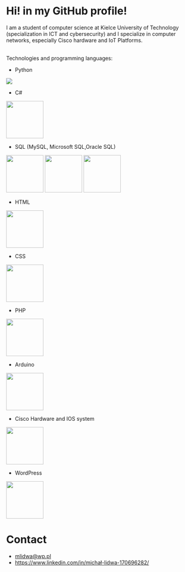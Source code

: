 # Hi! in my GitHub profile! 
I am a student of computer science at Kielce University of Technology (specialization in ICT and cybersecurity) and I specialize in computer networks, especially Cisco hardware and IoT Platforms.

</br>Technologies and programming languages:</br>
- Python

 <img src="https://www.python.org/static/img/python-logo.png">

- C#

 <img src="https://upload.wikimedia.org/wikipedia/commons/4/4f/Csharp_Logo.png" height=100px>

- SQL (MySQL, Microsoft SQL,Oracle SQL)

 <img src="https://logos-world.net/wp-content/uploads/2020/09/Oracle-Logo.png" height=100px >

 <img src="https://www.freepnglogos.com/uploads/logo-mysql-png/logo-mysql-mysql-logo-png-transparent-svg-vector-bie-supply-2.png" height=100px >

  <img src="https://upload.wikimedia.org/wikipedia/de/thumb/8/8c/Microsoft_SQL_Server_Logo.svg/1200px-Microsoft_SQL_Server_Logo.svg.png" height=100px >

- HTML

 <img src="https://icons.iconarchive.com/icons/cornmanthe3rd/plex/256/Other-html-5-icon.png" height=100px >

- CSS

 <img src="https://cdn.freebiesupply.com/logos/large/2x/css3-logo-png-transparent.png" height=100px >

- PHP

 <img src="https://www.php.net/images/logos/new-php-logo.png" height=100px >

- Arduino

 <img src="https://upload.wikimedia.org/wikipedia/commons/thumb/8/87/Arduino_Logo.svg/720px-Arduino_Logo.svg.png" height=100px>

- Cisco Hardware and IOS system

 <img src="https://upload.wikimedia.org/wikipedia/commons/thumb/6/64/Cisco_logo.svg/250px-Cisco_logo.svg.png" height=100px >

- WordPress
 <img src="https://e7.pngegg.com/pngimages/874/869/png-clipart-wordpress-web-development-content-management-system-blog-logo-wordpress-blue-web-design.png" height=100px >

# Contact 


- mlidwa@wp.pl 
- https://www.linkedin.com/in/michał-lidwa-170696282/
